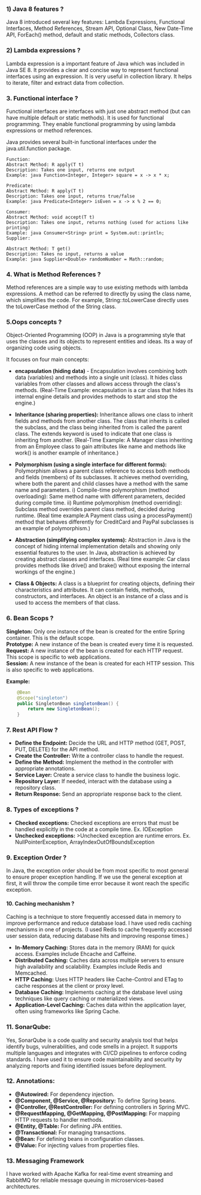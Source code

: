 ### 1) Java 8 features ?
Java 8 introduced several key features:
Lambda Expressions, Functional Interfaces, Method References, Stream API, Optional Class, New Date-Time API, ForEach() method, default and static methods, Collectors class.

### 2) Lambda expressions ?
Lambda expression is a important feature of Java which was included in Java SE 8. It provides a clear and concise way to represent functional interfaces using an expression. It is very useful in collection library. It helps to iterate, filter and extract data from collection.

### 3. Functional interface ?
Functional interfaces are interfaces with just one abstract method (but can have multiple default or static methods). It is used for functional programming. They enable functional programming by using lambda expressions or method references.

Java provides several built-in functional interfaces under the java.util.function package.
```
Function:
Abstract Method: R apply(T t)
Description: Takes one input, returns one output
Example: java Function<Integer, Integer> square = x -> x * x; 

Predicate:
Abstract Method: R apply(T t)
Description: Takes one input, returns true/false
Example: java Predicate<Integer> isEven = x -> x % 2 == 0; 

Consumer:
Abstract Method: void accept(T t)
Description: Takes one input, returns nothing (used for actions like printing)
Example: java Consumer<String> print = System.out::println; 
Supplier:

Abstract Method: T get()
Description: Takes no input, returns a value
Example: java Supplier<Double> randomNumber = Math::random;
```
### 4. What is Method References ?
Method references are a simple way to use existing methods with lambda expressions. A method can be referred to directly by using the class name, which simplifies the code.
For example, String::toLowerCase directly uses the toLowerCase method of the String class.

### 5.Oops concepts ?
Object-Oriented Programming (OOP) in Java is a programming style that uses the classes and its objects to represent entities and ideas. Its a way of organizing code using objects. </br>

It focuses on four main concepts: 

* <b>encapsulation (hiding data)</b> - Encapsulation involves combining both data (variables) and methods into a single unit (class). It hides class variables from other classes and allows access through the class's methods. 
(Real-Time Example: encapsulation is a car class that hides its internal engine details and provides methods to start and stop the engine.)

* <b>Inheritance (sharing properties):</b> Inheritance allows one class to inherit fields and methods from another class. The class that inherits is called the subclass, and the class being inherited from is called the parent class. The extends keyword is used to indicate that one class is inheriting from another.
(Real-Time Example: A Manager class inheriting from an Employee class to gain attributes like name and methods like work() is another example of inheritance.)

* <b>Polymorphism (using a single interface for different forms):</b> Polymorphism allows a parent class reference to access both methods and fields (members) of its subclasses. It achieves method overriding, where both the parent and child classes have a method with the same name and parameters.
      i) Compile-time polymorphism (method overloading): Same method name with different parameters, decided during compile time.
      ii) Runtime polymorphism (method overriding): Subclass method overrides parent class method, decided during runtime.
(Real time example:A Payment class using a processPayment() method that behaves differently for CreditCard and PayPal subclasses is an example of polymorphism.)

* <b>Abstraction (simplifying complex systems):</b>  Abstraction in Java is the concept of hiding internal implementation details and showing only essential features to the user. In Java, abstraction is achieved by creating abstract classes and interfaces.
(Real time example:  Car class provides methods like drive() and brake() without exposing the internal workings of the engine.)

* <b>Class & Objects:</b>  A class is a blueprint for creating objects, defining their characteristics and attributes. It can contain fields, methods, constructors, and interfaces. An object is an instance of a class and is used to access the members of that class.

### 6. Bean Scops ?
<b>Singleton:</b> Only one instance of the bean is created for the entire Spring container. This is the default scope.</br>
<b>Prototype:</b> A new instance of the bean is created every time it is requested.</br>
<b>Request:</b> A new instance of the bean is created for each HTTP request. This scope is specific to web applications.</br>
<b>Session:</b> A new instance of the bean is created for each HTTP session. This is also specific to web applications.</br>

<b>Example:</b>
```java
    @Bean
    @Scope("singleton")
    public SingletonBean singletonBean() {
        return new SingletonBean();
    }
```

### 7. Rest API Flow ?
* <b>Define the Endpoint:</b> Decide the URL and HTTP method (GET, POST, PUT, DELETE) for the API method.
* <b>Create the Controller:</b> Write a controller class to handle the request.
* <b>Define the Method:</b>  Implement the method in the controller with appropriate annotations.
* <b>Service Layer:</b>  Create a service class to handle the business logic.
* <b>Repository Layer:</b>  If needed, interact with the database using a repository class.
* <b>Return Response:</b>  Send an appropriate response back to the client.
  
### 8. Types of exceptions ?
* <b>Checked exceptions:</b> Checked exceptions are errors that must be handled explicitly in the code at a compile time. Ex. IOException
* <b>Unchecked exceptions:</b> >Unchecked exception are runtime errors. Ex. NullPointerException, ArrayIndexOutOfBoundsException


### 9. Exception Order ?
In Java, the exception order should be from most specific to most general to ensure proper exception handling. If we use the general exception at first, it will throw the compile time error because it wont reach the specific exception.

#### 10. Caching mechanishm ?
 Caching is a technique to store frequently accessed data in memory to improve performance and reduce database load. I have used redis caching mechanisms in one of projects.
 (I used Redis to cache frequently accessed user session data, reducing database hits and improving response times.)
* <b>In-Memory Caching:</b> Stores data in the memory (RAM) for quick access. Examples include Ehcache and Caffeine.
* <b>Distributed Caching:</b> Caches data across multiple servers to ensure high availability and scalability. Examples include Redis and Memcached.
* <b>HTTP Caching:</b> Uses HTTP headers like Cache-Control and ETag to cache responses at the client or proxy level.
* <b>Database Caching:</b> Implements caching at the database level using techniques like query caching or materialized views.
* <b>Application-Level Caching:</b> Caches data within the application layer, often using frameworks like Spring Cache.

### 11. SonarQube:
Yes, SonarQube is a code quality and security analysis tool that helps identify bugs, vulnerabilities, and code smells in a project. It supports multiple languages and integrates with CI/CD pipelines to enforce coding standards. I have used it to ensure code maintainability and security by analyzing reports and fixing identified issues before deployment.

### 12. Annotations:
* <b>@Autowired:</b>  For dependency injection.
* <b>@Component, @Service, @Repository:</b>  To define Spring beans.
* <b>@Controller, @RestController:</b>  For defining controllers in Spring MVC.
* <b>@RequestMapping, @GetMapping, @PostMapping:</b>  For mapping HTTP requests to handler methods.
* <b>@Entity, @Table:</b>  For defining JPA entities.
* <b>@Transactional:</b>  For managing transactions.
* <b>@Bean:</b>  For defining beans in configuration classes.
* <b>@Value:</b>  For injecting values from properties files.

### 13. Messaging Framework
I have worked with Apache Kafka for real-time event streaming and RabbitMQ for reliable message queuing in microservices-based architectures.
